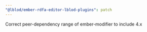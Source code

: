 ```yaml
---
"@lblod/ember-rdfa-editor-lblod-plugins": patch
---
```


Correct peer-dependency range of ember-modifier to include 4.x
